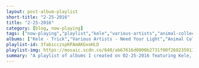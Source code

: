 ```yaml
---
layout: post-album-playlist
short-title: "2-25-2016"
title: "2-25-2016"
category: [blog, now-playing]
tags: ["now-playing","playlist","kele","various-artists","animal-collective","the-starting-line","wolfmother","various-artists","various-artists"]
albums: ["Kele - Trick","Various Artists - Need Your Light","Animal Collective - Painting With","The Starting Line - Anyways EP","Wolfmother - Victorious","Various Artists - EVOL","Various Artists - Trilogy"]
playlist-id: 3fabicczspKPAmAKGxoHLD
playlist-img: https://mosaic.scdn.co/640/ab67616d0000b2731f00f2682359113bb62faf8bab67616d0000b2732b7f5221153c77038f6618faab67616d0000b273f01540bb4ee9284a488c8adeab67616d0000b273f7b4e1ac41b704d9e53c4b72
summary: "A playlist of albums I created on 02-25-2016 featuring Kele, Various Artists, Animal Collective, The Starting Line, Wolfmother, Various Artists, and Various Artists"
---
```

